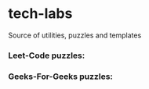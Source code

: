 # tech-labs
Source of utilities, puzzles and templates

### Leet-Code puzzles:

### Geeks-For-Geeks puzzles:
